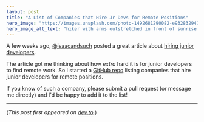 ```yaml
---
layout: post
title: "A List of Companies that Hire Jr Devs for Remote Positions"
hero_image: "https://images.unsplash.com/photo-1492681290082-e932832941e6"
hero_image_alt_text: "hiker with arms outstretched in front of sunrise over mountains"
---
```


A few weeks ago, [@isaacandsuch](https://dev.to/isaacandsuch) posted a great article about [hiring junior developers](https://dev.to/isaacandsuch/if-you-dont-hire-juniors-you-dont-deserve-seniors-48kb).

The article got me thinking about how _extra_ hard it is for junior developers to find remote work. So I started a [GitHub repo](https://github.com/AdamLombard/we-hire-remote-junior-devs) listing companies that hire junior developers for remote positions.

If you know of such a company, please submit a pull request (or message me directly) and I'd be happy to add it to the list!

---

(_This post first appeared on [dev.to](https://dev.to/adamlombard/a-list-of-companies-that-hire-jr-devs-for-remote-positions-25gk)_.)